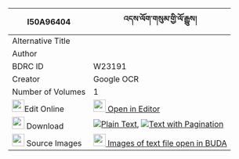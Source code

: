 |I50A96404|འདས་ལོག་གསུམ་གྱི་ལོ་རྒྱུས། 
| --- | --- 
|Alternative Title |
|Author | 
|BDRC ID | W23191
|Creator | Google OCR
|Number of Volumes| 1
|<img width="25" src="https://img.icons8.com/color/25/000000/edit-property.png">Edit Online| [<img width="25" src="https://avatars.githubusercontent.com/u/45091458?s=200&v=4"> Open in Editor](http://editor.openpecha.org/I50A96404)
|<img width="25" src="https://img.icons8.com/fluent/48/000000/download-2.png"/>  Download | [![](https://img.icons8.com/color/20/000000/txt.png)Plain Text](https://github.com/Openpecha/I50A96404/releases/download/v2/delok_sum_gyi_logyu_plain_I50A96404.zip), [![](https://img.icons8.com/color/20/000000/txt.png)Text with Pagination](https://github.com/Openpecha/I50A96404/releases/download/v2/delok_sum_gyi_logyu_pages_I50A96404.zip)
|<img width="25" src="https://img.icons8.com/plasticine/100/000000/pictures-folder.png"/>  Source Images | [<img width="25" src="https://library.bdrc.io/icons/BUDA-small.svg"> Images of text file open in BUDA](https://library.bdrc.io/show/bdr:W23191)